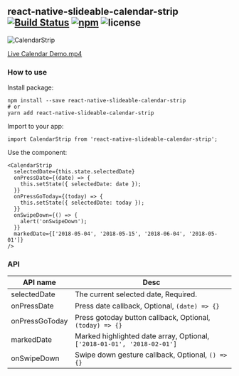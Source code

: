 ## react-native-slideable-calendar-strip [![Build Status](https://travis-ci.org/FaiChou/react-native-slideable-calendar-strip.svg?branch=master)](https://travis-ci.org/FaiChou/react-native-slideable-calendar-strip) [![npm](https://img.shields.io/npm/v/npm.svg)](https://www.npmjs.com/package/react-native-slideable-calendar-strip) ![license](https://img.shields.io/github/license/mashape/apistatus.svg)

![CalendarStrip](http://o7bkcj7d7.bkt.clouddn.com/calendar-strip.PNG)

[Live Calendar Demo.mp4](http://o7bkcj7d7.bkt.clouddn.com/calendar-strip.MP4)

### How to use

Install package:

```
npm install --save react-native-slideable-calendar-strip
# or
yarn add react-native-slideable-calendar-strip
```

Import to your app:

```
import CalendarStrip from 'react-native-slideable-calendar-strip';
```

Use the component:

```
<CalendarStrip
  selectedDate={this.state.selectedDate}
  onPressDate={(date) => {
    this.setState({ selectedDate: date });
  }}
  onPressGoToday={(today) => {
    this.setState({ selectedDate: today });
  }}
  onSwipeDown={() => {
    alert('onSwipeDown');
  }}
  markedDate={['2018-05-04', '2018-05-15', '2018-06-04', '2018-05-01']}
/>
```

### API

API name       | Desc
---------------|----------------------------------------
selectedDate   | The current selected date, Required.
onPressDate    | Press date callback, Optional, `(date) => {}`
onPressGoToday | Press gotoday button callback, Optional, `(today) => {}`
markedDate     | Marked highlighted date array, Optional, `['2018-01-01', '2018-02-01']`
onSwipeDown    | Swipe down gesture callback, Optional, `() => {}`

